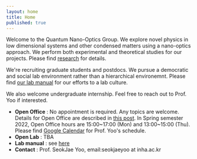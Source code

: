 ```yaml
---
layout: home
title: Home
published: true
---
```


Welcome to the Quantum Nano-Optics Group. We explore novel physics in low dimensional systems and other condensed matters using a nano-optics approach. We perform both experimental and theoretical studies for our projects. Please find [research](research) for details.

We're recruiting graduate students and postdocs. We pursue a democratic and social lab environment rather than a hierarchical environemnt. Please find [our lab manual](https://github.com/seokjaeyoo/quantum-nano-optics-group/blob/main/20230201_group-manual_v2.pdf) for our efforts to a lab culture.

We also welcome undergraduate internship. Feel free to reach out to Prof. Yoo if interested.

- **Open Office** : No appointment is required. Any topics are welcome. Details for Open Office are described in [this post](https://seokjaeyoo.github.io//2021/07/14/openoffice.html). In Spring semester 2022, Open Office hours are 15:00~17:00 (Mon) and 13:00~15:00 (Thu). Please find [Google Calendar](https://calendar.google.com/calendar/embed?src=c_t42fgem8cotfbrv0fli02jq43k%40group.calendar.google.com&ctz=Asia%2FSeoul) for Prof. Yoo's schedule. 
- **Open Lab** : TBA
- **Lab manual** : see [here](https://github.com/seokjaeyoo/quantum-nano-optics-group/blob/main/20230201_group-manual_v2.pdf)
- **Contact** : Prof. SeokJae Yoo, email:seokjaeyoo at inha.ac.kr
